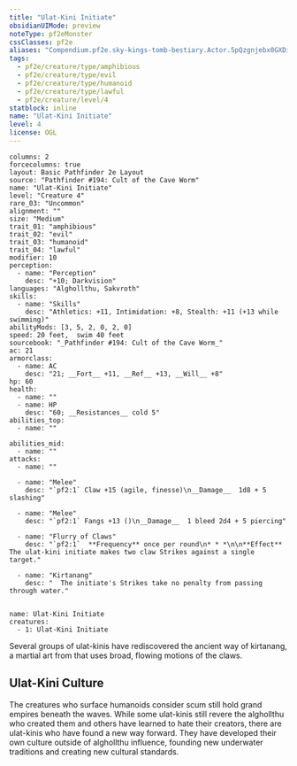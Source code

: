 ```yaml
---
title: "Ulat-Kini Initiate"
obsidianUIMode: preview
noteType: pf2eMonster
cssClasses: pf2e
aliases: "Compendium.pf2e.sky-kings-tomb-bestiary.Actor.5pQzgnjebx0GXDi6" 
tags:
  - pf2e/creature/type/amphibious
  - pf2e/creature/type/evil
  - pf2e/creature/type/humanoid
  - pf2e/creature/type/lawful
  - pf2e/creature/level/4
statblock: inline
name: "Ulat-Kini Initiate"
level: 4
license: OGL
---
```


```statblock
columns: 2
forcecolumns: true
layout: Basic Pathfinder 2e Layout
source: "Pathfinder #194: Cult of the Cave Worm"
name: "Ulat-Kini Initiate"
level: "Creature 4"
rare_03: "Uncommon"
alignment: ""
size: "Medium"
trait_01: "amphibious"
trait_02: "evil"
trait_03: "humanoid"
trait_04: "lawful"
modifier: 10
perception:
  - name: "Perception"
    desc: "+10; Darkvision"
languages: "Alghollthu, Sakvroth"
skills:
  - name: "Skills"
    desc: "Athletics: +11, Intimidation: +8, Stealth: +11 (+13 while swimming)"
abilityMods: [3, 5, 2, 0, 2, 0]
speed: 20 feet,  swim 40 feet
sourcebook: "_Pathfinder #194: Cult of the Cave Worm_"
ac: 21
armorclass:
  - name: AC
    desc: "21; __Fort__ +11, __Ref__ +13, __Will__ +8"
hp: 60
health:
  - name: ""
  - name: HP
    desc: "60; __Resistances__ cold 5"
abilities_top:
  - name: ""

abilities_mid:
  - name: ""
attacks:
  - name: ""

  - name: "Melee"
    desc: "`pf2:1` Claw +15 (agile, finesse)\n__Damage__  1d8 + 5 slashing"

  - name: "Melee"
    desc: "`pf2:1` Fangs +13 ()\n__Damage__  1 bleed 2d4 + 5 piercing"

  - name: "Flurry of Claws"
    desc: "`pf2:1`  **Frequency** once per round\n* * *\n\n**Effect** The ulat-kini initiate makes two claw Strikes against a single target."

  - name: "Kirtanang"
    desc: "  The initiate's Strikes take no penalty from passing through water."
 
```

```encounter-table
name: Ulat-Kini Initiate
creatures:
  - 1: Ulat-Kini Initiate
```



Several groups of ulat-kinis have rediscovered the ancient way of kirtanang, a martial art from that uses broad, flowing motions of the claws.

## Ulat-Kini Culture

The creatures who surface humanoids consider scum still hold grand empires beneath the waves. While some ulat-kinis still revere the alghollthu who created them and others have learned to hate their creators, there are ulat-kinis who have found a new way forward. They have developed their own culture outside of alghollthu influence, founding new underwater traditions and creating new cultural standards.

